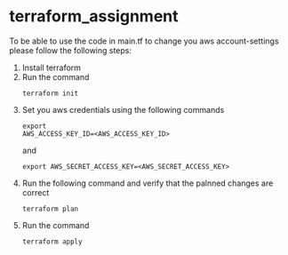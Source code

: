 # terraform_assignment

To be able to use the code in main.tf to change you aws account-settings please follow the following steps:
1. Install terraform
2. Run the command <pre><code>terraform init</pre></code>
3. Set you aws credentials using the following commands <pre><code>export AWS_ACCESS_KEY_ID=<AWS_ACCESS_KEY_ID></pre></code> and <pre><code>export AWS_SECRET_ACCESS_KEY=<AWS_SECRET_ACCESS_KEY> </pre></code>
4. Run the following command and verify that the palnned changes are correct <pre><code>terraform plan</pre></code> 
5. Run the command <pre><code>terraform apply</pre></code> 
